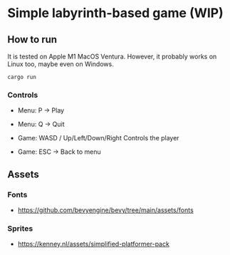# Simple labyrinth-based game (WIP)

## How to run

It is tested on Apple M1 MacOS Ventura.
However, it probably works on Linux too, maybe even on Windows.

```
cargo run
```

### Controls
- Menu: P -> Play
- Menu: Q -> Quit

- Game: WASD / Up/Left/Down/Right Controls the player
- Game: ESC -> Back to menu

## Assets

### Fonts
- https://github.com/bevyengine/bevy/tree/main/assets/fonts

### Sprites
- https://kenney.nl/assets/simplified-platformer-pack

